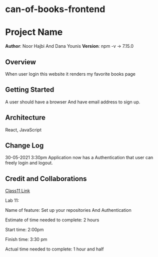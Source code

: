 # can-of-books-frontend

# Project Name

**Author**: Noor Hajbi And Dana Younis
**Version**:
npm -v -> 7.15.0
## Overview
<!-- Provide a high level overview of what this application is and why you are building it, beyond the fact that it's an assignment for this class. (i.e. What's your problem domain?) -->
When user login this website it renders my favorite books page

## Getting Started
<!-- What are the steps that a user must take in order to build this app on their own machine and get it running? -->
A user should have a browser And have email address to sign up.
## Architecture
<!-- Provide a detailed description of the application design. What technologies (languages, libraries, etc) you're using, and any other relevant design information. -->
React, JavaScript

## Change Log
<!-- Use this area to document the iterative changes made to your application as each feature is successfully implemented. Use time stamps. Here's an example:

01-01-2001 4:59pm - Application now has a fully-functional express server, with a GET route for the location resource. -->
30-05-2021 3:30pm  Application now has a Authentication that user can freely login and logout. 
## Credit and Collaborations
<!-- Give credit (and a link) to other people or resources that helped you build this application. -->
[Class11 Link](https://github.com/LTUC/amman-301d20-react/tree/master/class-11)

Lab 11: 

Name of feature:  Set up your repositories And Authentication

Estimate of time needed to complete: 2 hours

Start time: 2:00pm

Finish time: 3:30 pm

Actual time needed to complete: 1 hour and half